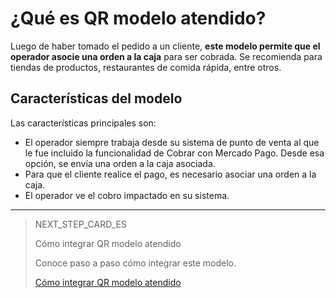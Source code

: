 # ¿Qué es QR modelo atendido?

Luego de haber tomado el pedido a un cliente, **este modelo permite que el operador asocie una orden a la caja** para ser cobrada.
Se recomienda para tiendas de productos, restaurantes de comida rápida, entre otros.

## Características del modelo

Las características principales son:

- El operador siempre trabaja desde su sistema de punto de venta al que le fue incluido la funcionalidad de Cobrar con Mercado Pago. Desde esa opción, se envía una orden a la caja asociada.
- Para que el cliente realice el pago, es necesario asociar una orden a la caja.
- El operador ve el cobro impactado en su sistema.


---

> NEXT_STEP_CARD_ES
>
> Cómo integrar QR modelo atendido
>
> Conoce paso a paso cómo integrar este modelo.
>
> [Cómo integrar QR modelo atendido](/developers/es/docs/qr-code/qr-attended-model/integrations)